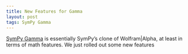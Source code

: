 ```yaml
---
title: New Features for Gamma
layout: post
tags: SymPy Gamma
---
```


[SymPy Gamma](http://www.sympygamma.com) is essentially SymPy’s clone of
Wolfram|Alpha, at least in terms of math features. We just rolled out some
new features
